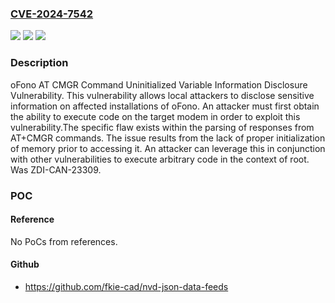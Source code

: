 ### [CVE-2024-7542](https://cve.mitre.org/cgi-bin/cvename.cgi?name=CVE-2024-7542)
![](https://img.shields.io/static/v1?label=Product&message=oFono&color=blue)
![](https://img.shields.io/static/v1?label=Version&message=%3D%201.34%20&color=brighgreen)
![](https://img.shields.io/static/v1?label=Vulnerability&message=CWE-457%3A%20Use%20of%20Uninitialized%20Variable&color=brighgreen)

### Description

oFono AT CMGR Command Uninitialized Variable Information Disclosure Vulnerability. This vulnerability allows local attackers to disclose sensitive information on affected installations of oFono. An attacker must first obtain the ability to execute code on the target modem in order to exploit this vulnerability.The specific flaw exists within the parsing of responses from AT+CMGR commands. The issue results from the lack of proper initialization of memory prior to accessing it. An attacker can leverage this in conjunction with other vulnerabilities to execute arbitrary code in the context of root. Was ZDI-CAN-23309.

### POC

#### Reference
No PoCs from references.

#### Github
- https://github.com/fkie-cad/nvd-json-data-feeds

